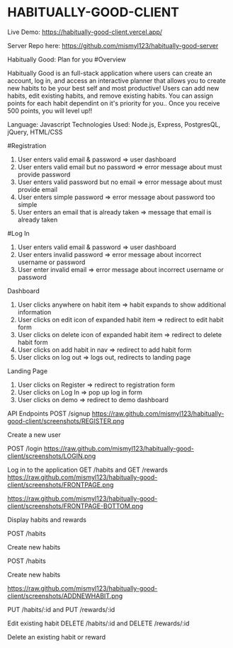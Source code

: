 # HABITUALLY-GOOD-CLIENT

Live Demo:
https://habitually-good-client.vercel.app/

Server Repo here: https://github.com/mismyl123/habitually-good-server

Habitually Good: Plan for you
#Overview

Habitually Good is an full-stack application where users can create an account, log in, and access an interactive planner that allows you to create new habits to be your best self and most productive! Users can add new habits, edit existing habits, and remove existing habits. You can assign points for each habit dependint on it's priority for you.. Once you receive 500 points, you will level up!!

Language: Javascript
Technologies Used: Node.js, Express, PostgresQL, jQuery, HTML/CSS

#Registration 

1. User enters valid email & password => user dashboard
2. User enters valid email but no password => error message about must provide password
3. User enters valid password but no email => error message about must provide email
4. User enters simple password => error message about password too simple
5. User enters an email that is already taken  => message that email is already taken

#Log In      

1. User enters valid email & password => user dashboard
2. User enters invalid password => error message about incorrect username or password
3. User enter invalid email => error message about incorrect username or password

Dashboard       

1. User clicks anywhere on habit item => habit expands to show additional information
2. User clicks on edit icon of expanded habit item => redirect to edit habit form
3. User clicks on delete icon of expanded habit item => redirect to delete habit form
4. User clicks on add habit in nav => redirect to add habit form
5. User clicks on log out => logs out, redirects to landing page

Landing Page

1. User clicks on Register => redirect to registration form
2. User clicks on Log In => pop up log in form
3. User clicks on demo => redirect to demo dashboard

API Endpoints
POST /signup
https://raw.github.com/mismyl123/habitually-good-client/screenshots/REGISTER.png




Create a new user

POST /login
https://raw.github.com/mismyl123/habitually-good-client/screenshots/LOGIN.png

Log in to the application
GET /habits and GET /rewards
https://raw.github.com/mismyl123/habitually-good-client/screenshots/FRONTPAGE.png

https://raw.github.com/mismyl123/habitually-good-client/screenshots/FRONTPAGE-BOTTOM.png

Display habits and rewards


POST /habits

Create new habits


POST /habits

Create new habits

https://raw.github.com/mismyl123/habitually-good-client/screenshots/ADDNEWHABIT.png

PUT /habits/:id and PUT /rewards/:id

Edit existing habit
DELETE /habits/:id and DELETE /rewards/:id

Delete an existing habit or reward

